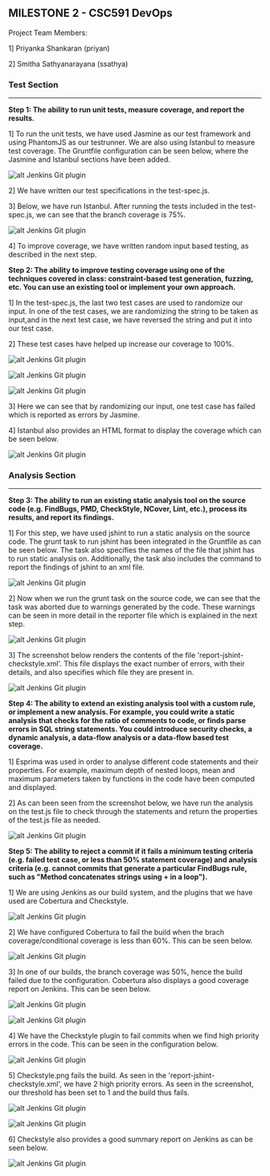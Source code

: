 MILESTONE 2 - CSC591 DevOps
-------------------------------

Project Team Members:

1] Priyanka Shankaran (priyan)

2] Smitha Sathyanarayana (ssathya)

### Test Section
-------------------------------

**Step 1: The ability to run unit tests, measure coverage, and report the results.**

1] To run the unit tests, we have used Jasmine as our test framework and using PhantomJS as our testrunner. We are also using Istanbul to measure test coverage. The Gruntfile configuration can be seen below, where the Jasmine and Istanbul sections have been added.  

![alt Jenkins Git plugin](mile2_screenshot/gruntfile.png)

2] We have written our test specifications in the test-spec.js.

3] Below, we have run Istanbul. After running the tests included in the test-spec.js, we can see that the branch coverage is 75%.

![alt Jenkins Git plugin](mile2_screenshot/cov1.png)

4] To improve coverage, we have written random input based testing, as described in the next step.

**Step 2: The ability to improve testing coverage using one of the techniques covered in class: constraint-based test generation, fuzzing, etc. You can use an existing tool or implement your own approach.**

1] In the test-spec.js, the last two test cases are used to randomize our input. In one of the test cases, we are randomizing the string to be taken as input,and in the next test case, we have reversed the string and put it into our test case.

2] These test cases have helped up increase our coverage to 100%.  

![alt Jenkins Git plugin](mile2_screenshot/fuzzing.png)

![alt Jenkins Git plugin](mile2_screenshot/jasmine_speclist.png)

![alt Jenkins Git plugin](mile2_screenshot/jasmine_error5.png)

3] Here we can see that by randomizing our input, one test case has failed which is reported as errors by Jasmine.

4] Istanbul also provides an HTML format to display the coverage which can be seen below.

![alt Jenkins Git plugin](mile2_screenshot/cov_html.png)



### Analysis Section
---------------------------
**Step 3: The ability to run an existing static analysis tool on the source code (e.g. FindBugs, PMD, CheckStyle, NCover, Lint, etc.), process its results, and report its findings.**

1] For this step, we have used jshint to run a static analysis on the source code. The grunt task to run jshint has been integrated in the Gruntfile as can be seen below. The task also specifies the names of the file that jshint has to run static analysis on. Additionally, the task also includes the command to report the findings of jshint to an xml file.

![alt Jenkins Git plugin](mile2_screenshot/grunt_jshint.png)

2] Now when we run the grunt task on the source code, we can see that the task was aborted due to warnings generated by the code. These warnings can be seen in more detail in the reporter file which is explained in the next step.

![alt Jenkins Git plugin](mile2_screenshot/jshint_validate.png)

3] The screenshot below renders the contents of the file 'report-jshint-checkstyle.xml'. This file displays the exact number of errors, with their details, and also specifies which file they are present in.

![alt Jenkins Git plugin](mile2_screenshot/jshint_report.png)



**Step 4: The ability to extend an existing analysis tool with a custom rule, or implement a new analysis. For example, you could write a static analysis that checks for the ratio of comments to code, or finds parse errors in SQL string statements. You could introduce security checks, a dynamic analysis, a data-flow analysis or a data-flow based test coverage.**

1] Esprima was used in order to analyse different code statements and their properties. For example, maximum depth of nested loops, mean and maximum parameters taken by functions in the code have been computed and displayed.

2] As can been seen from the screenshot below, we have run the analysis on the test.js file to check through the statements and return the properties of the test.js file as needed.

![alt Jenkins Git plugin](mile2_screenshot/extension.png)


**Step 5: The ability to reject a commit if it fails a minimum testing criteria (e.g. failed test case, or less than 50% statement coverage) and analysis criteria (e.g. cannot commits that generate a particular FindBugs rule, such as "Method concatenates strings using + in a loop").**

1] We are using Jenkins as our build system, and the plugins that we have used are Cobertura and Checkstyle.

 
![alt Jenkins Git plugin](mile2_screenshot/check_and_cober.png)

2] We have configured Cobertura to fail the build when the brach coverage/conditional coverage is less than 60%. This can be seen below.

![alt Jenkins Git plugin](mile2_screenshot/cober2.png)

3] In one of our builds, the branch coverage was 50%, hence the build failed due to the configuration. Cobertura also displays a good coverage report on Jenkins. This can be seen below.

![alt Jenkins Git plugin](mile2_screenshot/cobertura1.png)

![alt Jenkins Git plugin](mile2_screenshot/cober3.png)

4] We have the Checkstyle plugin to fail commits when we find high priority errors in the code. This can be seen in the configuration below. 

![alt Jenkins Git plugin](mile2_screenshot/checkstyle.png)
 
5] Checkstyle.png fails the build. As seen in the 'report-jshint-checkstyle.xml', we have 2 high priority errors. As seen in the screenshot, our threshold has been set to 1 and the build thus fails.

![alt Jenkins Git plugin](mile2_screenshot/check4.png)

![alt Jenkins Git plugin](mile2_screenshot/check5.png)

6] Checkstyle also provides a good summary report on Jenkins as can be seen below.

![alt Jenkins Git plugin](mile2_screenshot/check2.png)